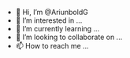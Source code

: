 - 👋 Hi, I’m @AriunboldG
- 👀 I’m interested in ...
- 🌱 I’m currently learning ...
- 💞️ I’m looking to collaborate on ...
- 📫 How to reach me ...

<!---
AriunboldG/AriunboldG is a ✨ special ✨ repository because its `README.md` (this file) appears on your GitHub profile.
You can click the Preview link to take a look at your changes.
--->
